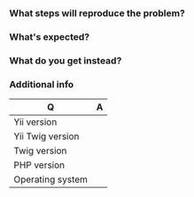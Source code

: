 <!--
Please use this issue tracker for bugs and feature requests only. In case you need support please use one of
Yii communities listed at https://github.com/yiisoft/yii2/wiki/communities
-->

### What steps will reproduce the problem?

### What's expected?

### What do you get instead?

### Additional info

| Q                | A
| ---------------- | ---
| Yii version      |
| Yii Twig version |
| Twig version     |
| PHP version      |
| Operating system |

